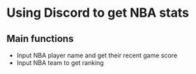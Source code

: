 # Using Discord to get NBA stats

## Main functions

- Input NBA player name and get their recent game score
- Input NBA team to get ranking